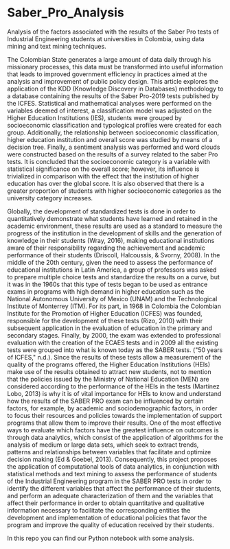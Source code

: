 # Saber_Pro_Analysis
Analysis of the factors associated with the results of the Saber Pro tests of Industrial Engineering students at universities in Colombia, using data mining and text mining techniques.

The Colombian State generates a large amount of data daily through his missionary processes, this data must be transformed into useful information that leads to improved government efficiency in practices aimed at the analysis and improvement of public policy design. This article explores the application of the KDD (Knowledge Discovery in Databases) methodology to a database containing the results of the Saber Pro-2019 tests published by the ICFES. Statistical and mathematical analyses were performed on the variables deemed of interest, a classification model was adjusted on the Higher Education Institutions (IES), students were grouped by socioeconomic classification and typological profiles were created for each group. Additionally, the relationship between socioeconomic classification, higher education institution and overall score was studied by means of a decision tree. Finally, a sentiment analysis was performed and word clouds were constructed based on the results of a survey related to the saber Pro tests. It is concluded that the socioeconomic category is a variable with statistical significance on the overall score; however, its influence is trivialized in comparison with the effect that the institution of higher education has over the global score. It is also observed that there is a greater proportion of students with higher socioeconomic categories as the university category increases.

Globally, the development of standardized tests is done in order to quantitatively demonstrate what students have learned and retained in the academic environment, these results are used as a standard to measure the progress of the institution in the development of skills and the generation of knowledge in their students (Wray, 2016), making educational institutions aware of their responsibility regarding the achievement and academic performance of their students (Driscoll, Halcoussis, & Svorny, 2008).
In the middle of the 20th century, given the need to assess the performance of educational institutions in Latin America, a group of professors was asked to prepare multiple choice tests and standardize the results on a curve, but it was in the 1960s that this type of tests began to be used as entrance exams in programs with high demand in higher education such as the National Autonomous University of Mexico (UNAM) and the Technological Institute of Monterrey (ITM). 
For its part, in 1968 in Colombia the Colombian Institute for the Promotion of Higher Education (ICFES) was founded, responsible for the development of these tests (Rizo, 2010) with their subsequent application in the evaluation of education in the primary and secondary stages. Finally, by 2000, the exam was extended to professional evaluation with the creation of the ECAES tests and in 2009 all the existing tests were grouped into what is known today as the SABER tests. ("50 years of ICFES," n.d.).
Since the results of these tests allow a measurement of the quality of the programs offered, the Higher Education Institutions (HEIs) make use of the results obtained to attract new students, not to mention that the policies issued by the Ministry of National Education (MEN) are considered according to the performance of the HEIs in the tests (Martínez Lobo, 2013) is why it is of vital importance for HEIs to know and understand how the results of the SABER PRO exam can be influenced by certain factors, for example, by academic and sociodemographic factors, in order to focus their resources and policies towards the implementation of support programs that allow them to improve their results. 
One of the most effective ways to evaluate which factors have the greatest influence on outcomes is through data analytics, which consist of the application of algorithms for the analysis of medium or large data sets, which seek to extract trends, patterns and relationships between variables that facilitate and optimize decision making (Ed & Goebel, 2013). 
Consequently, this project proposes the application of computational tools of data analytics, in conjunction with statistical methods and text mining to assess the performance of students of the Industrial Engineering program in the SABER PRO tests in order to identify the different variables that affect the performance of their students, and perform an adequate characterization of them and the variables that affect their performance in order to obtain quantitative and qualitative information necessary to facilitate the corresponding entities the development and implementation of educational policies that favor the program and improve the quality of education received by their students.

In this repo you can find our Python notebook with some analysis.
